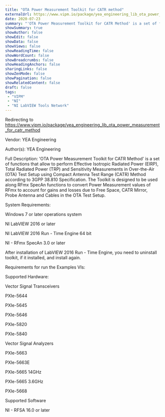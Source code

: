 ```yaml
---
title: "OTA Power Measurement Toolkit for CATR method"
externalUrl: https://www.vipm.io/package/yea_engineering_lib_ota_power_measurement_for_catr_method
date: 2020-07-23
summary: "'OTA Power Measurement Toolkit for CATR Method' is a set of functions that allow to perform Effective Isotropic Radiated Power (EIRP), Total Radiated Power (TRP) and  Sensitivity Measurements in Over-the-Air (OTA) Test Setup using Compact Antenna Test Range (CATR) Method according to 3GPP 38.810 Specification. The Toolkit is designed to be used along RFmx SpecAn functions to convert Power Measurement values of RFmx to account for gains and losses due to Free Space, CATR Mirror, Probe Antenna and Cables in the OTA Test Setup."
showSummary: true
showAuthor: false
showEdit: false
showData: false
showViews: false
showReadingTime: false
showWordCount: false
showBreadcrumbs: false
showHeadingAnchors: false
sharingLinks: false
showZenMode: false
showPagination: false
showRelatedContent: false
draft: false
tags:
 - "VIPM"
 - "NI"
 - "NI LabVIEW Tools Network"
---
```


Redirecting to https://www.vipm.io/package/yea_engineering_lib_ota_power_measurement_for_catr_method

Vendor: YEA Engineering

Author(s): YEA Engineering
 
Full Description:
'OTA Power Measurement Toolkit for CATR Method' is a set of functions that allow to perform Effective Isotropic Radiated Power (EIRP), Total Radiated Power (TRP) and  Sensitivity Measurements in Over-the-Air (OTA) Test Setup using Compact Antenna Test Range (CATR) Method according to 3GPP 38.810 Specification. The Toolkit is designed to be used along RFmx SpecAn functions to convert Power Measurement values of RFmx to account for gains and losses due to Free Space, CATR Mirror, Probe Antenna and Cables in the OTA Test Setup.

System Requirements: 

Windows 7 or later operations system

NI LabVIEW 2016 or later

NI LabVIEW 2016 Run - Time Engine 64 bit

NI - RFmx SpecAn 3.0 or later

After installation of LabVIEW 2016 Run - Time Engine, you need to uninstall toolkit, if it installed, and install again.

Requirements for run the Examples VIs:

Supported Hardware:

Vector Signal Transceivers 

PXIe-5644

PXIe-5645

PXIe-5646

PXIe-5820

PXIe-5840  

Vector Signal Analyzers

PXIe-5663

PXIe-5663E

PXIe-5665 14GHz

PXIe-5665 3.6GHz

PXIe-5668

  

Supported Software

NI - RFSA 16.0 or later